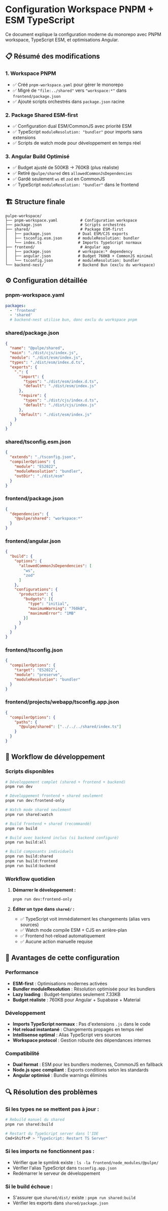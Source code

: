 # Configuration Workspace PNPM + ESM TypeScript

Ce document explique la configuration moderne du monorepo avec PNPM workspace, TypeScript ESM, et optimisations Angular.

## 📋 Résumé des modifications

### 1. Workspace PNPM
- ✅ Créé `pnpm-workspace.yaml` pour gérer le monorepo
- ✅ Migré de `"file:../shared"` vers `"workspace:*"` dans `frontend/package.json`
- ✅ Ajouté scripts orchestrés dans `package.json` racine

### 2. Package Shared ESM-first
- ✅ Configuration dual ESM/CommonJS avec priorité ESM
- ✅ TypeScript `moduleResolution: "bundler"` pour imports sans extensions
- ✅ Scripts de watch mode pour développement en temps réel

### 3. Angular Build Optimisé
- ✅ Budget ajusté de 500KB → 760KB (plus réaliste)
- ✅ Retiré `@pulpe/shared` des `allowedCommonJsDependencies`
- ✅ Gardé seulement `ws` et `zod` en CommonJS
- ✅ TypeScript `moduleResolution: "bundler"` dans le frontend

## 🏗️ Structure finale

```
pulpe-workspace/
├── pnpm-workspace.yaml          # Configuration workspace
├── package.json                 # Scripts orchestrés
├── shared/                      # Package ESM-first
│   ├── package.json            # Dual ESM/CJS exports
│   ├── tsconfig.esm.json       # moduleResolution: bundler
│   └── index.ts                # Imports TypeScript normaux
├── frontend/                    # Angular app
│   ├── package.json            # workspace:* dependency
│   ├── angular.json            # Budget 760KB + CommonJS minimal
│   └── tsconfig.json           # moduleResolution: bundler
└── backend-nest/               # Backend Bun (exclu du workspace)
```

## ⚙️ Configuration détaillée

### pnpm-workspace.yaml
```yaml
packages:
  - 'frontend'
  - 'shared'
  # backend-nest utilise bun, donc exclu du workspace pnpm
```

### shared/package.json
```json
{
  "name": "@pulpe/shared",
  "main": "./dist/cjs/index.js",
  "module": "./dist/esm/index.js", 
  "types": "./dist/esm/index.d.ts",
  "exports": {
    ".": {
      "import": {
        "types": "./dist/esm/index.d.ts",
        "default": "./dist/esm/index.js"
      },
      "require": {
        "types": "./dist/cjs/index.d.ts", 
        "default": "./dist/cjs/index.js"
      },
      "default": "./dist/esm/index.js"
    }
  }
}
```

### shared/tsconfig.esm.json
```json
{
  "extends": "./tsconfig.json",
  "compilerOptions": {
    "module": "ES2022",
    "moduleResolution": "bundler",
    "outDir": "./dist/esm"
  }
}
```

### frontend/package.json
```json
{
  "dependencies": {
    "@pulpe/shared": "workspace:*"
  }
}
```

### frontend/angular.json
```json
{
  "build": {
    "options": {
      "allowedCommonJsDependencies": [
        "ws",
        "zod"
      ]
    },
    "configurations": {
      "production": {
        "budgets": [{
          "type": "initial", 
          "maximumWarning": "760kB",
          "maximumError": "1MB"
        }]
      }
    }
  }
}
```

### frontend/tsconfig.json
```json
{
  "compilerOptions": {
    "target": "ES2022",
    "module": "preserve",
    "moduleResolution": "bundler"
  }
}
```

### frontend/projects/webapp/tsconfig.app.json
```json
{
  "compilerOptions": {
    "paths": {
      "@pulpe/shared": ["../../../shared/index.ts"]
    }
  }
}
```

## 🚀 Workflow de développement

### Scripts disponibles
```bash
# Développement complet (shared + frontend + backend)
pnpm run dev

# Développement frontend + shared seulement
pnpm run dev:frontend-only

# Watch mode shared seulement
pnpm run shared:watch

# Build frontend + shared (recommandé)
pnpm run build

# Build avec backend inclus (si backend configuré)
pnpm run build:all

# Build composants individuels
pnpm run build:shared
pnpm run build:frontend
pnpm run build:backend
```

### Workflow quotidien

1. **Démarrer le développement :**
   ```bash
   pnpm run dev:frontend-only
   ```

2. **Éditer un type dans `shared/` :**
   - ✅ TypeScript voit immédiatement les changements (alias vers sources)
   - ✅ Watch mode compile ESM + CJS en arrière-plan
   - ✅ Frontend hot-reload automatiquement
   - ✅ Aucune action manuelle requise

## 🎯 Avantages de cette configuration

### Performance
- **ESM-first** : Optimisations modernes activées
- **Bundler moduleResolution** : Résolution optimisée pour les bundlers
- **Lazy loading** : Budget-templates seulement 7.33KB
- **Budget réaliste** : 760KB pour Angular + Supabase + Material

### Développement
- **Imports TypeScript normaux** : Pas d'extensions `.js` dans le code
- **Hot reload instantané** : Changements propagés en temps réel
- **Intellisense optimal** : Alias TypeScript vers sources
- **Workspace protocol** : Gestion robuste des dépendances internes

### Compatibilité
- **Dual format** : ESM pour les bundlers modernes, CommonJS en fallback
- **Node.js spec compliant** : Exports conditions selon les standards
- **Angular optimisé** : Bundle warnings éliminés

## 🔍 Résolution des problèmes

### Si les types ne se mettent pas à jour :
```bash
# Rebuild manuel du shared
pnpm run shared:build

# Restart du TypeScript server dans l'IDE
Cmd+Shift+P > "TypeScript: Restart TS Server"
```

### Si les imports ne fonctionnent pas :
- Vérifier que le symlink existe : `ls -la frontend/node_modules/@pulpe/`
- Vérifier l'alias TypeScript dans `tsconfig.app.json`
- Redémarrer le serveur de développement

### Si le build échoue :
- S'assurer que `shared/dist/` existe : `pnpm run shared:build`
- Vérifier les exports dans `shared/package.json`